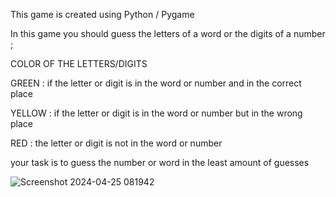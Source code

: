 This game is created using Python / Pygame

In this game you should guess the letters of a word or the digits of a number ; 

COLOR OF THE LETTERS/DIGITS

GREEN : if the letter or digit is in the word or number and in the correct place

YELLOW : if the letter or digit is in the word or number but in the wrong place

RED : the letter or digit is not in the word or number 

your task is to guess the number or word in the least amount of guesses

![Screenshot 2024-04-25 081942](https://github.com/AlirezaSaadatmand/Guessing-Game/assets/157215281/3bb26e5f-62af-48ac-9d5e-49bc08110585)
